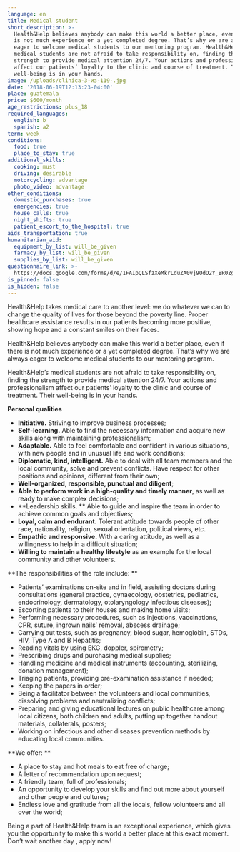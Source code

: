 ```yaml
---
language: en
title: Medical student
short_description: >-
  Health&Help believes anybody can make this world a better place, even if there
  is not much experience or a yet completed degree. That’s why we are always
  eager to welcome medical students to our mentoring program. Health&Help’s
  medical students are not afraid to take responsibility on, finding the
  strength to provide medical attention 24/7. Your actions and professionalism
  affect our patients’ loyalty to the clinic and course of treatment. Their
  well-being is in your hands.
image: /uploads/clinica-3-из-119-.jpg
date: '2018-06-19T12:13:23-04:00'
place: guatemala
price: $600/month
age_restrictions: plus_18
required_languages:
  english: b
  spanish: a2
term: week
conditions:
  food: true
  place_to_stay: true
additional_skills:
  cooking: must
  driving: desirable
  motorcycling: advantage
  photo_video: advantage
other_conditions:
  domestic_purchases: true
  emergencies: true
  house_calls: true
  night_shifts: true
  patient_escort_to_the_hospital: true
aids_transportation: true
humanitarian_aid:
  equipment_by_list: will_be_given
  farmacy_by_list: will_be_given
  supplies_by_list: will_be_given
questionnaire_link: >-
  https://docs.google.com/forms/d/e/1FAIpQLSfzXeMkrLduZA0vj9OdO2Y_BR0ZgAUw7bY1az538x3aOPgJcg/viewform
is_pinned: false
is_hidden: false
---
```

Health&Help takes medical care to another level: we do whatever we can to change the quality of lives for those beyond the poverty line. Proper healthcare assistance results in our patients becoming more positive, showing hope and a constant smiles on their faces.

Health&Help believes anybody can make this world a better place, even if there is not much experience or a yet completed degree. That’s why we are always eager to welcome medical students to our mentoring program.

Health&Help’s medical students are not afraid to take responsibility on, finding the strength to provide medical attention 24/7. Your actions and professionalism affect our patients’ loyalty to the clinic and course of treatment. Their well-being is in your hands.


**Personal qualities**

* **Initiative.** Striving to improve business processes;
* **Self-learning.** Able to find the necessary information and acquire new skills along with maintaining professionalism;
* **Adaptable.** Able to feel comfortable and confident in various situations, with new people and in unusual life and work conditions;
* **Diplomatic, kind, intelligent.** Able to deal with all team members and the local community, solve and prevent conflicts. Have respect for other positions and opinions, different from their own;
* **Well-organized, responsible, punctual and diligent**;
* **Able to perform work in a high-quality and timely manner**, as well as ready to make complex decisions;
* **Leadership skills.
  ** Able to guide and inspire the team in order to achieve common goals and objectives;
* **Loyal, calm and endurant.** Tolerant attitude towards people of other race, nationality, religion, sexual orientation, political views, etc.
* **Empathic and responsive.** With a caring attitude, as well as a willingness to help in a difficult situation;
* **Willing to maintain a healthy lifestyle** as an example for the local community and other volunteers.

**The responsibilities of the role include:
**

* Patients’ examinations on-site and in field, assisting doctors during consultations (general practice, gynaecology, obstetrics, pediatrics, endocrinology, dermatology, otolaryngology infectious diseases);
* Escorting patients to their houses and making home visits;
* Performing necessary procedures, such as injections, vaccinations, CPR, suture, ingrown nails’ removal, abscess drainage;
* Carrying out tests, such as pregnancy, blood sugar, hemoglobin, STDs, HIV, Type A and B Hepatitis;
* Reading vitals by using EKG, doppler, spirometry;
* Prescribing drugs and purchasing medical supplies;
* Handling medicine and medical instruments (accounting, sterilizing, donation management);
* Triaging patients, providing pre-examination assistance if needed;
* Keeping the papers in order;
* Being a facilitator between the volunteers and local communities, dissolving problems and neutralizing conflicts;
* Preparing and giving educational lectures on public healthcare among local citizens, both children and adults, putting up together handout materials, collaterals, posters;
* Working on infectious and other diseases prevention methods by educating local communities.

**We offer:
**

* A place to stay and hot meals to eat free of charge;
* A letter of recommendation upon request;
* A friendly team, full of professionals;
* An opportunity to develop your skills and find out more about yourself and other people and cultures;
* Endless love and gratitude from all the locals, fellow volunteers and all over the world;



Being a part of Health&Help team is an exceptional experience, which gives you the opportunity to make this world a better place at this exact moment. Don’t wait another day
, apply now!
